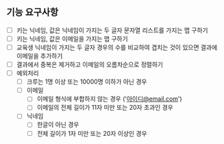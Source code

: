 ## 기능 요구사항

[//]: # (- [x] 키는 닉네임, 값은 닉네임이 가지는 두 글자 경우의 수의 문자열 리스트를 가지는 맵 구하기)

[//]: # (- [x] 키는 닉네임, 값은 이메일을 가지는 맵 구하기)

[//]: # (- [x] 교육생 닉네임이 가지는 두 글자 경우의 수를 비교하여 겹치는 것이 있으면 결과에 이메일을 추가하기)

[//]: # (- [x] 결과에서 중복은 제거하고 이메일의 오름차순으로 정렬하기)

[//]: # (- [x] 예외처리)

[//]: # (    - [x] 크루는 1명 미만 또는 10000 초과인 경우)

[//]: # (    - [x] 이메일)

[//]: # (        - [x] 이메일 형식에 부합하지 않는 경우 &#40;'아이디@email.com'&#41;)

[//]: # (        - [x] 이메일의 전체 길이가 11자 미만 또는 20자 초과인 경우)

[//]: # (    - [x] 닉네임)

[//]: # (        - [x] 한글이 아닌 경우)

[//]: # (        - [x] 전체 길이가 1자 미만 또는 20자 이상인 경우)

- [ ] 키는 닉네임, 값은 닉네임이 가지는 두 글자 문자열 리스트를 가지는 맵 구하기
- [ ] 키는 닉네임, 값은 이메일을 가지는 맵 구하기
- [ ] 교육생 닉네임이 가지는 두 글자 경우의 수를 비교하여 겹치는 것이 있으면 결과에 이메일을 추가하기
- [ ] 결과에서 중복은 제거하고 이메일의 오름차순으로 정렬하기
- [ ] 예외처리
    - [ ] 크루는 1명 이상 또는 10000명 이하가 아닌 경우
    - [ ] 이메일
        - [ ] 이메일 형식에 부합하지 않는 경우 ('아이디@email.com')
        - [ ] 이메일의 전체 길이가 11자 미만 또는 20자 초과인 경우
    - [ ] 닉네임
        - [ ] 한글이 아닌 경우
        - [ ] 전체 길이가 1자 미만 또는 20자 이상인 경우